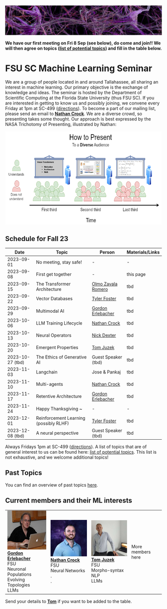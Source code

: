 ![Inspiring_banner](inspiring_banner2.jpg)

**We have our first meeting on Fri 8 Sep (see below), do come and join!! We will then agree on topics ([list of potential topics](/materials/topics.txt)) and fill in the table below.**

# FSU SC Machine Learning Seminar

We are a group of people located in and around Tallahassee, all sharing an interest in machine learning. Our primary objective is the exchange of knowledge and ideas. The seminar is hosted by the Department of Scientific Computing at the Florida State University (thus FSU SC). If you are interested in getting to know us and possibly joining, we convene every Friday at 1pm at SC-499 ([directions](https://goo.gl/maps/BJLxE3Q7H1MTBqMu6)). To become a part of our mailing list, please send an email to [**Nathan Crock**](https://www.sc.fsu.edu/people?uid=ndc08). We are a diverse crowd, so presenting takes some thought. Our approach is best expressed by the NASA Trichotomy of Presenting, illustrated by Nathan: 

<img src="member_jpgs/columbian_trichotomy.jpg" alt="columbian_trichotomy.jpg" width="1200" height="300">

## Schedule for Fall 23

| Date       | Topic        | Person | Materials/Links |
|------------|--------------|--------|-----------------|
| 2023-09-01 | No meeting, stay safe! | - | - |
| 2023-09-08 | First get together | - | this page |
| 2023-09-15 | The Transformer Architecture | [Olmo Zavala Romero](https://www.sc.fsu.edu/people?uid=osz09) |  tbd |
| 2023-09-22 | Vector Databases | [Tyler Foster](https://www.linkedin.com/in/tyler-foster-04a796b5) | tbd |
| 2023-09-29 | Multimodal AI | [Gordon Erlebacher](https://www.sc.fsu.edu/people/faculty?uid=gerlebacher) | tbd |
| 2023-10-06 | LLM Training Lifecycle | [Nathan Crock](https://www.sc.fsu.edu/people?uid=ndc08) | tbd |
| 2023-10-13 | Neural Operators | [Nick Dexter](https://www.sc.fsu.edu/people?uid=nd22f) | tbd |
| 2023-10-20 | Emergent Properties | [Tom Juzek](https://modlang.fsu.edu/person/tom-juzek) | tbd |
| 2023-10-27 (tbd) | The Ethics of Generative AI | Guest Speaker (tbd) | tbd |
| 2023-11-03 | Langchain | Jose & Pankaj | tbd |
| 2023-11-10 | Multi-agents | [Nathan Crock](https://www.sc.fsu.edu/people?uid=ndc08) | tbd |
| 2023-11-17 | Retentive Architecture | [Gordon Erlebacher](https://www.sc.fsu.edu/people/faculty?uid=gerlebacher) | tbd |
| 2023-11-24 | Happy Thanksgiving ~ | - | - |
| 2023-12-01 | Reinforcement Learning (possibly RLHF) | [Tyler Foster](https://www.linkedin.com/in/tyler-foster-04a796b5) | tbd |
| 2023-12-08 (tbd) | A neural perspective | Guest Speaker (tbd) | tbd |

Always Fridays 1pm at SC-499 ([directions](https://goo.gl/maps/BJLxE3Q7H1MTBqMu6)). A list of topics that are of general interest to us can be found here: [list of potential topics](/materials/topics.txt). This list is not exhaustive, and we welcome additional topics!


## Past Topics

You can find an overview of past topics [here](#). 

## Current members and their ML interests

|            |            |            |            |
|------------|------------|------------|------------|
| <img src="member_jpgs/gerlebacher.jpg" alt="gerlebacher.jpg" width="196"> <br /> [**Gordon Erlebacher**](https://www.sc.fsu.edu/people/faculty?uid=gerlebacher) <br /> FSU <br /> Neuronal Populations <br /> Evolving Topologies <br /> LLMs | <img src="member_jpgs/ncrock.jpg" alt="ncrock.jpg" width="196"> <br /> [**Nathan Crock**](https://www.sc.fsu.edu/people?uid=ndc08) <br /> FSU <br /> Neural Networks <br /> . <br /> . | <img src="member_jpgs/tjuzek2.jpg" alt="tjuzek.jpg" width="196"> <br /> [**Tom Juzek**](https://modlang.fsu.edu/person/tom-juzek) <br /> FSU <br /> Morpho-syntax <br /> NLP <br /> LLMs | More members here |

Send your details to [**Tom**](https://modlang.fsu.edu/person/tom-juzek) if you want to be added to the table. 


